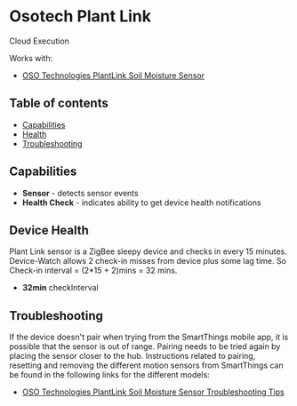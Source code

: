 # Osotech Plant Link

Cloud Execution

Works with: 

* [OSO Technologies PlantLink Soil Moisture Sensor](https://www.smartthings.com/works-with-smartthings/oso-technologies/oso-technologies-plantlink-soil-moisture-sensor)

## Table of contents

* [Capabilities](#capabilities)
* [Health](#device-health)
* [Troubleshooting](#troubleshooting)

## Capabilities

* **Sensor** - detects sensor events
* **Health Check** - indicates ability to get device health notifications

## Device Health

Plant Link sensor is a ZigBee sleepy device and checks in every 15 minutes.
Device-Watch allows 2 check-in misses from device plus some lag time. So Check-in interval = (2*15 + 2)mins = 32 mins.

* __32min__ checkInterval

## Troubleshooting

If the device doesn't pair when trying from the SmartThings mobile app, it is possible that the sensor is out of range.
Pairing needs to be tried again by placing the sensor closer to the hub.
Instructions related to pairing, resetting and removing the different motion sensors from SmartThings can be found in the following links
for the different models:
* [OSO Technologies PlantLink Soil Moisture Sensor Troubleshooting Tips](https://support.smartthings.com/hc/en-us/articles/206868986-PlantLink-Soil-Moisture-Sensor)

